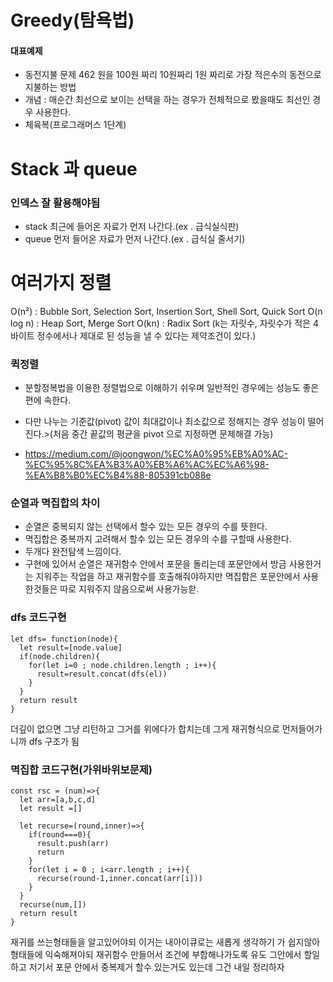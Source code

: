 # Greedy(탐욕법)

#### 대표예제

- 동전지불 문제 462 원을 100원 짜리 10원짜리 1원 짜리로 가장 적은수의 동전으로 지불하는 방법
- 개념 : 매순간 최선으로 보이는 선택을 하는 경우가 전체적으로 봤을때도 최선인 경우 사용한다.
- 체육복(프로그래머스 1단계)

# Stack 과 queue

### 인덱스 잘 활용해야됨

- stack 최근에 들어온 자료가 먼저 나간다.(ex . 급식실식판)
- queue 먼저 들어온 자료가 먼저 나간다.(ex . 급식실 줄서기)

# 여러가지 정렬

O(n²) : Bubble Sort, Selection Sort, Insertion Sort, Shell Sort, Quick Sort
O(n log n) : Heap Sort, Merge Sort
O(kn) : Radix Sort (k는 자릿수, 자릿수가 적은 4바이트 정수에서나 제대로 된 성능을 낼 수 있다는 제약조건이 있다.)

### 퀵정렬

- 분할정복법을 이용한 정렬법으로 이해하기 쉬우며 일반적인 경우에는 성능도 좋은편에 속한다.
- 다만 나누는 기준값(pivot) 값이 최대값이나 최소값으로 정해지는 경우 성능이 떨어진다.>(처음 중간 끝값의 평균을 pivot 으로 지정하면 문제해결 가능)

- https://medium.com/@joongwon/%EC%A0%95%EB%A0%AC-%EC%95%8C%EA%B3%A0%EB%A6%AC%EC%A6%98-%EA%B8%B0%EC%B4%88-805391cb088e

### 순열과 멱집합의 차이

- 순열은 중복되지 않는 선택에서 할수 있는 모든 경우의 수를 뜻한다.
- 멱집합은 중복까지 고려해서 할수 있는 모든 경우의 수를 구할때 사용한다.
- 두개다 완전탐색 느낌이다.
- 구현에 있어서 순열은 재귀함수 안에서 포문을 돌리는데 포문안에서 방금 사용한거는 지워주는 작업을 하고 재귀함수를 호출해줘야하지만
  멱집함은 포문안에서 사용한것들은 따로 지워주지 않음으로써 사용가능핟.

### dfs 코드구현

```
let dfs= function(node){
  let result=[node.value]
  if(node.children){
    for(let i=0 ; node.children.length ; i++){
      result=result.concat(dfs(el))
    }
  }
  return result
}
```

더깊이 없으면 그냥 리턴하고 그거를 위에다가 합치는데 그게 재귀형식으로 먼저들어가니까
dfs 구조가 됨

### 멱집합 코드구현(가위바위보문제)

```
const rsc = (num)=>{
  let arr=[a,b,c,d]
  let result =[]

  let recurse=(round,inner)=>{
    if(round===0){
      result.push(arr)
      return
    }
    for(let i = 0 ; i<arr.length ; i++){
      recurse(round-1,inner.concat(arr[i]))
    }
  }
  recurse(num,[])
  return result
}
```

재귀를 쓰는형태들을 알고있어야되 이거는 내아이큐로는 새롭게 생각하기 가 쉽지않아 형태들에 익숙해져야되 재귀함수 만들어서 조건에 부합해나가도록 유도 그안에서 할일하고
저기서 포문 안에서 중복제거 할수 있는거도 있는데 그건 내일 정리하자
